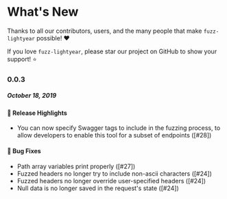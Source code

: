 # What's New

Thanks to all our contributors, users, and the many people that make `fuzz-lightyear` possible!
:heart:

If you love `fuzz-lightyear`, please star our project on GitHub to show your support! :star:

<!--
### A.B.C
##### MMM DD, YYYY

#### :mega: Release Highlights
#### :boom: Breaking Changes
#### :tada: New Features
#### :newspaper: News
#### :sparkles: Usability
#### :performing_arts: Performance
#### :bug: Bug Fixes
#### :snake: Miscellaneous

[#xxxx]: https://github.com/Yelp/detect-secrets-server/pull/xxxx
[@xxxx]: https://github.com/xxxx
-->

### 0.0.3
##### October 18, 2019

#### :mega: Release Highlights

- You can now specify Swagger tags to include in the fuzzing process, to allow developers
  to enable this tool for a subset of endpoints ([#28])

#### :bug: Bug Fixes

- Path array variables print properly ([#27])
- Fuzzed headers no longer try to include non-ascii characters ([#24])
- Fuzzed headers no longer override user-specified headers ([#24])
- Null data is no longer saved in the request's state ([#24])
